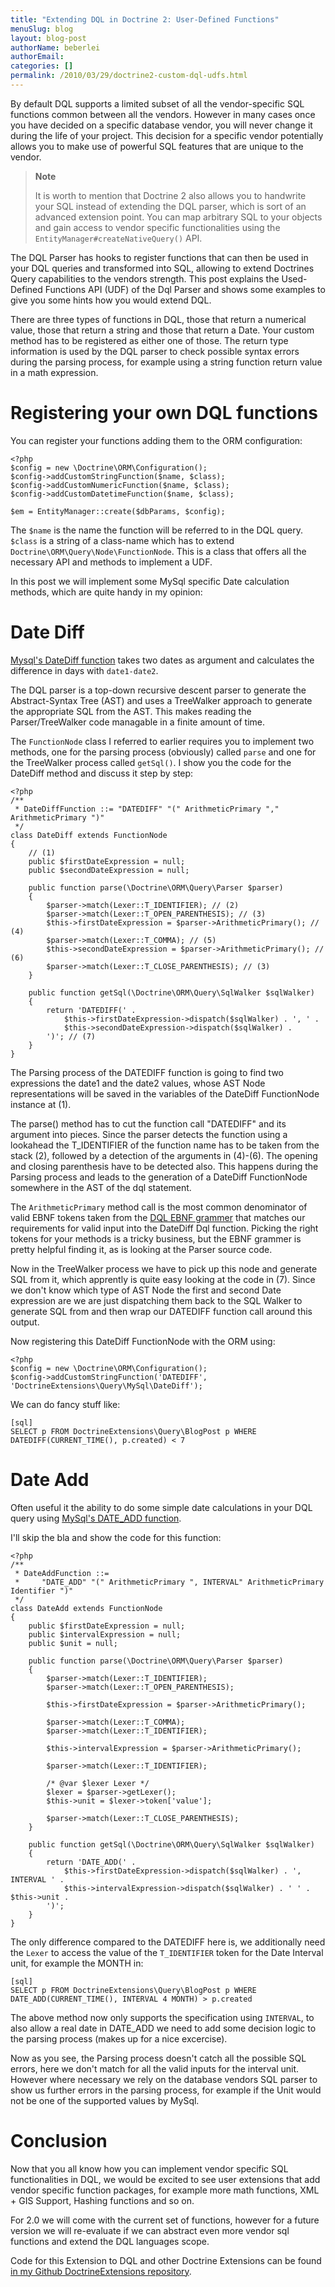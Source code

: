 ```yaml
---
title: "Extending DQL in Doctrine 2: User-Defined Functions"
menuSlug: blog
layout: blog-post
authorName: beberlei
authorEmail:
categories: []
permalink: /2010/03/29/doctrine2-custom-dql-udfs.html
---
```

By default DQL supports a limited subset of all the vendor-specific SQL
functions common between all the vendors. However in many cases once you
have decided on a specific database vendor, you will never change it
during the life of your project. This decision for a specific vendor
potentially allows you to make use of powerful SQL features that are
unique to the vendor.

> **Note**
>
> It is worth to mention that Doctrine 2 also allows you to handwrite
> your SQL instead of extending the DQL parser, which is sort of an
> advanced extension point. You can map arbitrary SQL to your objects
> and gain access to vendor specific functionalities using the
> `EntityManager#createNativeQuery()` API.

The DQL Parser has hooks to register functions that can then be used in
your DQL queries and transformed into SQL, allowing to extend Doctrines
Query capabilities to the vendors strength. This post explains the
Used-Defined Functions API (UDF) of the Dql Parser and shows some
examples to give you some hints how you would extend DQL.

There are three types of functions in DQL, those that return a numerical
value, those that return a string and those that return a Date. Your
custom method has to be registered as either one of those. The return
type information is used by the DQL parser to check possible syntax
errors during the parsing process, for example using a string function
return value in a math expression.

Registering your own DQL functions
==================================

You can register your functions adding them to the ORM configuration:

~~~~ {.sourceCode .php}
<?php
$config = new \Doctrine\ORM\Configuration();
$config->addCustomStringFunction($name, $class);
$config->addCustomNumericFunction($name, $class);
$config->addCustomDatetimeFunction($name, $class);

$em = EntityManager::create($dbParams, $config);
~~~~

The `$name` is the name the function will be referred to in the DQL
query. `$class` is a string of a class-name which has to extend
`Doctrine\ORM\Query\Node\FunctionNode`. This is a class that offers all
the necessary API and methods to implement a UDF.

In this post we will implement some MySql specific Date calculation
methods, which are quite handy in my opinion:

Date Diff
=========

[Mysql's DateDiff
function](http://dev.mysql.com/doc/refman/5.1/en/date-and-time-functions.html#function_datediff)
takes two dates as argument and calculates the difference in days with
`date1-date2`.

The DQL parser is a top-down recursive descent parser to generate the
Abstract-Syntax Tree (AST) and uses a TreeWalker approach to generate
the appropriate SQL from the AST. This makes reading the
Parser/TreeWalker code managable in a finite amount of time.

The `FunctionNode` class I referred to earlier requires you to implement
two methods, one for the parsing process (obviously) called `parse` and
one for the TreeWalker process called `getSql()`. I show you the code
for the DateDiff method and discuss it step by step:

~~~~ {.sourceCode .php}
<?php
/**
 * DateDiffFunction ::= "DATEDIFF" "(" ArithmeticPrimary "," ArithmeticPrimary ")"
 */
class DateDiff extends FunctionNode
{
    // (1)
    public $firstDateExpression = null;
    public $secondDateExpression = null;

    public function parse(\Doctrine\ORM\Query\Parser $parser)
    {
        $parser->match(Lexer::T_IDENTIFIER); // (2)
        $parser->match(Lexer::T_OPEN_PARENTHESIS); // (3)
        $this->firstDateExpression = $parser->ArithmeticPrimary(); // (4)
        $parser->match(Lexer::T_COMMA); // (5)
        $this->secondDateExpression = $parser->ArithmeticPrimary(); // (6)
        $parser->match(Lexer::T_CLOSE_PARENTHESIS); // (3)
    }

    public function getSql(\Doctrine\ORM\Query\SqlWalker $sqlWalker)
    {
        return 'DATEDIFF(' .
            $this->firstDateExpression->dispatch($sqlWalker) . ', ' .
            $this->secondDateExpression->dispatch($sqlWalker) .
        ')'; // (7)
    }
}
~~~~

The Parsing process of the DATEDIFF function is going to find two
expressions the date1 and the date2 values, whose AST Node
representations will be saved in the variables of the DateDiff
FunctionNode instance at (1).

The parse() method has to cut the function call "DATEDIFF" and its
argument into pieces. Since the parser detects the function using a
lookahead the T\_IDENTIFIER of the function name has to be taken from
the stack (2), followed by a detection of the arguments in (4)-(6). The
opening and closing parenthesis have to be detected also. This happens
during the Parsing process and leads to the generation of a DateDiff
FunctionNode somewhere in the AST of the dql statement.

The `ArithmeticPrimary` method call is the most common denominator of
valid EBNF tokens taken from the [DQL EBNF
grammer](http://www.doctrine-project.org/documentation/manual/2_0/en/dql-doctrine-query-language#ebnf)
that matches our requirements for valid input into the DateDiff Dql
function. Picking the right tokens for your methods is a tricky
business, but the EBNF grammer is pretty helpful finding it, as is
looking at the Parser source code.

Now in the TreeWalker process we have to pick up this node and generate
SQL from it, which apprently is quite easy looking at the code in (7).
Since we don't know which type of AST Node the first and second Date
expression are we are just dispatching them back to the SQL Walker to
generate SQL from and then wrap our DATEDIFF function call around this
output.

Now registering this DateDiff FunctionNode with the ORM using:

~~~~ {.sourceCode .php}
<?php
$config = new \Doctrine\ORM\Configuration();
$config->addCustomStringFunction('DATEDIFF', 'DoctrineExtensions\Query\MySql\DateDiff');
~~~~

We can do fancy stuff like:

    [sql]
    SELECT p FROM DoctrineExtensions\Query\BlogPost p WHERE DATEDIFF(CURRENT_TIME(), p.created) < 7

Date Add
========

Often useful it the ability to do some simple date calculations in your
DQL query using [MySql's DATE\_ADD
function](http://dev.mysql.com/doc/refman/5.1/en/date-and-time-functions.html#function_date-add).

I'll skip the bla and show the code for this function:

~~~~ {.sourceCode .php}
<?php
/**
 * DateAddFunction ::=
 *     "DATE_ADD" "(" ArithmeticPrimary ", INTERVAL" ArithmeticPrimary Identifier ")"
 */
class DateAdd extends FunctionNode
{
    public $firstDateExpression = null;
    public $intervalExpression = null;
    public $unit = null;

    public function parse(\Doctrine\ORM\Query\Parser $parser)
    {
        $parser->match(Lexer::T_IDENTIFIER);
        $parser->match(Lexer::T_OPEN_PARENTHESIS);

        $this->firstDateExpression = $parser->ArithmeticPrimary();

        $parser->match(Lexer::T_COMMA);
        $parser->match(Lexer::T_IDENTIFIER);

        $this->intervalExpression = $parser->ArithmeticPrimary();

        $parser->match(Lexer::T_IDENTIFIER);

        /* @var $lexer Lexer */
        $lexer = $parser->getLexer();
        $this->unit = $lexer->token['value'];

        $parser->match(Lexer::T_CLOSE_PARENTHESIS);
    }

    public function getSql(\Doctrine\ORM\Query\SqlWalker $sqlWalker)
    {
        return 'DATE_ADD(' .
            $this->firstDateExpression->dispatch($sqlWalker) . ', INTERVAL ' .
            $this->intervalExpression->dispatch($sqlWalker) . ' ' . $this->unit .
        ')';
    }
}
~~~~

The only difference compared to the DATEDIFF here is, we additionally
need the `Lexer` to access the value of the `T_IDENTIFIER` token for the
Date Interval unit, for example the MONTH in:

    [sql]
    SELECT p FROM DoctrineExtensions\Query\BlogPost p WHERE DATE_ADD(CURRENT_TIME(), INTERVAL 4 MONTH) > p.created

The above method now only supports the specification using `INTERVAL`,
to also allow a real date in DATE\_ADD we need to add some decision
logic to the parsing process (makes up for a nice excercise).

Now as you see, the Parsing process doesn't catch all the possible SQL
errors, here we don't match for all the valid inputs for the interval
unit. However where necessary we rely on the database vendors SQL parser
to show us further errors in the parsing process, for example if the
Unit would not be one of the supported values by MySql.

Conclusion
==========

Now that you all know how you can implement vendor specific SQL
functionalities in DQL, we would be excited to see user extensions that
add vendor specific function packages, for example more math functions,
XML + GIS Support, Hashing functions and so on.

For 2.0 we will come with the current set of functions, however for a
future version we will re-evaluate if we can abstract even more vendor
sql functions and extend the DQL languages scope.

Code for this Extension to DQL and other Doctrine Extensions can be
found [in my Github DoctrineExtensions
repository](http://github.com/beberlei/DoctrineExtensions).
